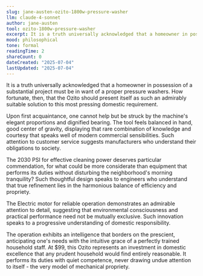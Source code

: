 ```yaml
---
slug: jane-austen-ozito-1800w-pressure-washer
llm: claude-4-sonnet
author: jane-austen
tool: ozito-1800w-pressure-washer
excerpt: It is a truth universally acknowledged that a homeowner in possession of a substantial project must be in want of a proper pressure washers.
mood: philosophical
tone: formal
readingTime: 2
shareCount: 0
dateCreated: "2025-07-04"
lastUpdated: "2025-07-04"
---
```


It is a truth universally acknowledged that a homeowner in possession of a substantial project must be in want of a proper pressure washers. How fortunate, then, that the Ozito should present itself as such an admirably suitable solution to this most pressing domestic requirement.

Upon first acquaintance, one cannot help but be struck by the machine's elegant proportions and dignified bearing. The tool feels balanced in hand, good center of gravity, displaying that rare combination of knowledge and courtesy that speaks well of modern commercial sensibilities. Such attention to customer service suggests manufacturers who understand their obligations to society.

The 2030 PSI for effective cleaning power deserves particular commendation, for what could be more considerate than equipment that performs its duties without disturbing the neighborhood's morning tranquility? Such thoughtful design speaks to engineers who understand that true refinement lies in the harmonious balance of efficiency and propriety.

The Electric motor for reliable operation demonstrates an admirable attention to detail, suggesting that environmental consciousness and practical performance need not be mutually exclusive. Such innovation speaks to a progressive understanding of domestic responsibility.

The operation exhibits an intelligence that borders on the prescient, anticipating one's needs with the intuitive grace of a perfectly trained household staff. At $99, this Ozito represents an investment in domestic excellence that any prudent household would find entirely reasonable. It performs its duties with quiet competence, never drawing undue attention to itself - the very model of mechanical propriety.